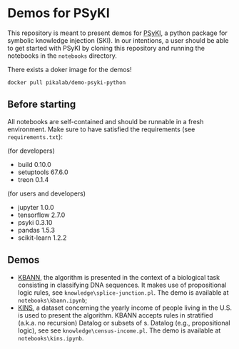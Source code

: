 # Demos for PSyKI

This repository is meant to present demos for [PSyKI](https://github.com/psykei/psyki-python), a python package for symbolic knowledge injection (SKI).
In our intentions, a user should be able to get started with PSyKI by cloning this repository and running the notebooks in the `notebooks` directory.

There exists a doker image for the demos!
```
docker pull pikalab/demo-psyki-python
```

## Before starting
All notebooks are self-contained and should be runnable in a fresh environment.
Make sure to have satisfied the requirements (see `requirements.txt`):

(for developers)
- build 0.10.0
- setuptools 67.6.0
- treon 0.1.4

(for users and developers)
- jupyter 1.0.0
- tensorflow 2.7.0
- psyki 0.3.10
- pandas 1.5.3
- scikit-learn 1.2.2

## Demos
- [KBANN](https://www.sciencedirect.com/science/article/pii/0004370294901058), the algorithm is presented in the context of a biological task consisting in classifying DNA sequences.
It makes use of propositional logic rules, see `knowledge\splice-junction.pl`.
The demo is available at `notebooks\kbann.ipynb`;
- [KINS](https://ceur-ws.org/Vol-3204/paper_25.pdf), a dataset concerning the yearly income of people living in the U.S. is used to present the algorithm.
KBANN accepts rules in stratified (a.k.a. no recursion) Datalog or subsets  of s. Datalog (e.g., propositional logic), see see `knowledge\census-income.pl`.
The demo is available at `notebooks\kins.ipynb`.
